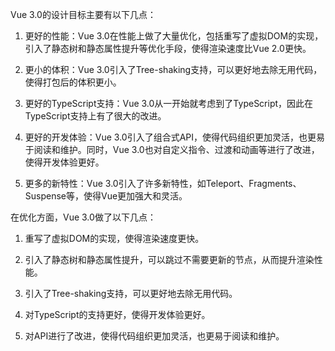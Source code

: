 Vue 3.0的设计目标主要有以下几点：

1. 更好的性能：Vue 3.0在性能上做了大量优化，包括重写了虚拟DOM的实现，引入了静态树和静态属性提升等优化手段，使得渲染速度比Vue 2.0更快。
    
2. 更小的体积：Vue 3.0引入了Tree-shaking支持，可以更好地去除无用代码，使得打包后的体积更小。
    
3. 更好的TypeScript支持：Vue 3.0从一开始就考虑到了TypeScript，因此在TypeScript支持上有了很大的改进。
    
4. 更好的开发体验：Vue 3.0引入了组合式API，使得代码组织更加灵活，也更易于阅读和维护。同时，Vue 3.0也对自定义指令、过渡和动画等进行了改进，使得开发体验更好。
    
5. 更多的新特性：Vue 3.0引入了许多新特性，如Teleport、Fragments、Suspense等，使得Vue更加强大和灵活。
    

在优化方面，Vue 3.0做了以下几点：

1. 重写了虚拟DOM的实现，使得渲染速度更快。
    
2. 引入了静态树和静态属性提升，可以跳过不需要更新的节点，从而提升渲染性能。
    
3. 引入了Tree-shaking支持，可以更好地去除无用代码。
    
4. 对TypeScript的支持更好，使得开发体验更好。
    
5. 对API进行了改进，使得代码组织更加灵活，也更易于阅读和维护。